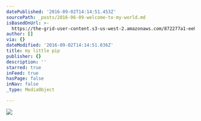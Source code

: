 ```yaml
---
datePublished: '2016-09-02T14:14:51.453Z'
sourcePath: _posts/2016-06-09-welcome-to-my-world.md
isBasedOnUrl: >-
  https://the-grid-user-content.s3-us-west-2.amazonaws.com/872277a1-ee0f-4146-8e29-1268e2f72b0d.jpg
author: []
via: {}
dateModified: '2016-09-02T14:14:51.036Z'
title: my little pip
publisher: {}
description: ''
starred: true
inFeed: true
hasPage: false
inNav: false
_type: MediaObject

---
```

![](https://the-grid-user-content.s3-us-west-2.amazonaws.com/872277a1-ee0f-4146-8e29-1268e2f72b0d.jpg)
